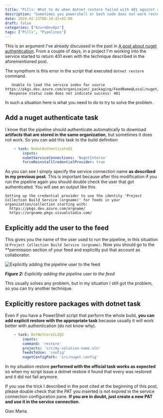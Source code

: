 ```yaml
---
title: "Pills: What to do when dotnet restore failed with 401 against an internal feed"
description: "Sometimes you powershell or bash code does not work restoring packages from an internal feed because of 401 error. Let's examine how can you solve this"
date: 2024-02-23T08:10:42+02:00
draft: false
categories: ["AzureDevOps"]
tags: ["Pills", "Pipelines"]
---
```


This is an argument I've already discussed in the past in [A post about nuget authentication](https://www.codewrecks.com/post/azdo/pipeline/nuget-feed-authenticate/). From a couple of days, in a project I'm working into the service started to return 401 even with the technique described in the aforementioned post.

The sympthom is this error in the script that executed `dotnet restore` command.

```plaintext
   Unable to load the service index for source https://pkgs.dev.azure.com/organizaion/_packaging/FeedName@Local/nuget/v3/index.json.
  Response status code does not indicate success: 401
```

In such a situation here is what you need to do to try to solve the problem.

## Add a nuget authenticate task

I know that the pipeline should authenticate automatically to download **artifacts that are stored in the same organization**, but sometimes it does not work. So you can add this task to the build definition
    
```yaml
    - task: NuGetAuthenticate@1
        inputs:
        nuGetServiceConnections: 'NugetInterno'
        forceReinstallCredentialProvider: true
```

As you can see I simply specify the service connection name **as described in my previous post**. This is important because after this modification if you run the pipeline again you should double check the user that got authenticated. You will see an output like this

```plaintext
Setting up the credential provider to use the identity 'Project Collection Build Service (orgname)' for feeds in your organization/collection starting with:
  https://pkgs.dev.azure.com/orgname/
  https://orgname.pkgs.visualstudio.com/
```

## Explicitly add the user to the feed

This gives you the name of the user used to run the pipeline, in this situation is `Project Collection Build Service (orgname)`. Now you should go to the **permission section of your feed and explicitly put that account as collaborator.

![Explicitly adding the pipeline user to the feed](../images/collab-agent.png)

***Figure 2:*** *Explicitly adding the pipeline user to the feed*

This usually solves any problem, but in my situation I still got the problem, so you can try another technique.

## Explicitly restore packages with dotnet task

Even if you have a PowerShell script that perform the whole build, **you can add explicit restore with the appropriate task** because usually it will work better with authentication (do not know why).

```yaml
    - task: DotNetCoreCLI@2
        inputs:
        command: 'restore'
        projects: 'src/my-solution-name.sln'
        feedsToUse: 'config'
        nugetConfigPath: 'src/nuget.config'
```

In my situation restore **performed with the official task works as expected** so when my script issue a dotnet restore it found that every was restored and it did not fail anymore.

If you use the trick I described in the post cited at the beginning of this post, please double check that the PAT you inserted is not expired in the service connection configuration pane. **If you are in doubt, just create a new PAT and use it in the service connection**.

Gian Maria.